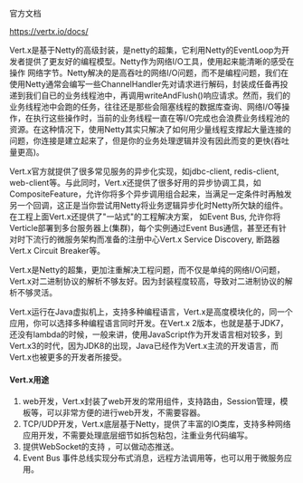 

官方文档

https://vertx.io/docs/



Vert.x是基于Netty的高级封装，是netty的超集，它利用Netty的EventLoop为开发者提供了更友好的编程模型。Netty作为网络I/O工具，使用起来能清晰的感受在操作 网络字节。Netty解决的是高吞吐的网络I/O问题，而不是编程问题，我们在使用Netty通常会编写一些ChannelHandler先对请求进行解码，封装成任备再投递到我们自已的业务线程池中，再调用writeAndFlush()响应请求。然而，我们的业务线程池中会跑的任务，往往还是那些会阻塞线程的数据库查询、网络I/O等操作，在执行这些操作时，当前的业务线程一直在等I/O完成也会浪费业务线程池的资源。在这种情况下，使用Netty其实只解决了如何用少量线程支撑起大量连接的问题，你连接是建立起来了，但是你的业务处理逻辑并没有因此而变的更快(吞吐量更高)。

Vert.x官方就提供了很多常见服务的异步化实现，如jdbc-client, redis-client, web-client等。与此同时，Vert.x还提供了很多好用的异步协调工具，如CompositeFeature，允许你将多个异步调用组合起来，当满足一定条件时再触发另一个回调，这正是当你尝试用Netty将业务逻辑异步化时Netty所欠缺的组件。在工程上面Vert.x还提供了"一站式"的工程解决方案， 如Event Bus, 允许你将Verticle部署到多台服务器上(集群)，每个实例通过Event Bus通信，甚至还有针对时下流行的微服务架构而准备的注册中心Vert.x Service Discovery, 断路器Vert.x Circuit Breaker等。

Vert.x是Netty的超集，更加注重解决工程问题，而不仅是单纯的网络I/O问题，Vert.x对二进制协议的解析不够友好。因为封装程度较高，导致对二进制协议的解析不够灵活。

Vert.x运行在Java虚拟机上，支持多种编程语言，Vert.x是高度模块化的，同一个应用，你可以选择多种编程语言同时开发。在Vert.x 2版本，也就是基于JDK7，还没有lambda的时候，一般来讲，使用JavaScript作为开发语言相对较多，到Vert.x3的时代，因为JDK8的出现，Java已经作为Vert.x主流的开发语言，而Vert.x也被更多的开发者所接受。



#### Vert.x用途

1. web开发，Vert.x封装了web开发的常用组件，支持路由，Session管理，模板等，可以非常方便的进行web开发，不需要容器。
2. TCP/UDP开发，Vert.x底层基于Netty，提供了丰富的IO类库，支持多种网络应用开发，不需要处理底层细节如拆包粘包，注重业务代码编写。
3. 提供WebSocket的支持 ，可以做动态推送。
4. Event Bus 事件总线实现分布式消息，远程方法调用等，也可以用于微服务应用。